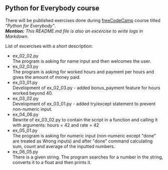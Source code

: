 ## Python for Everybody course
There will be published exercises done during [freeCodeCamp](freecodecamp.org) course titled _"Python for Everybody"_.  
_**Mention:** This README.md file is also an excercise to write logs in Markdown_.

List of excercises with a _short_ description:
 * ex_02_02.py  
The program is asking for name input and then welcomes the user.
 * ex_02_03.py  
The program is asking for worked hours and payment per hours and gives the amount of money paid.
 * ex_03_01.py  
Development of ex_02_03.py - added bonus_payment feature for hours worked beyond 40.
 * ex_03_02.py  
Development of ex_03_01.py - added try/except statement to prevent non-numeric input.
 * ex_04_06.py  
Rewrite of ex_03_02.py to contain the script in a function and calling it with arguments: hours = 42 and rate = 42
 * ex_05_01.py  
The program is asking for numeric input (non-numeric except "done" are treated as Wrong inputs) and after "done" command calculating sum, count and average of the inputted numbers.
 * ex_06_05.py  
There is a given string. The program searches for a number in the string, converts it to a float and then prints it.
